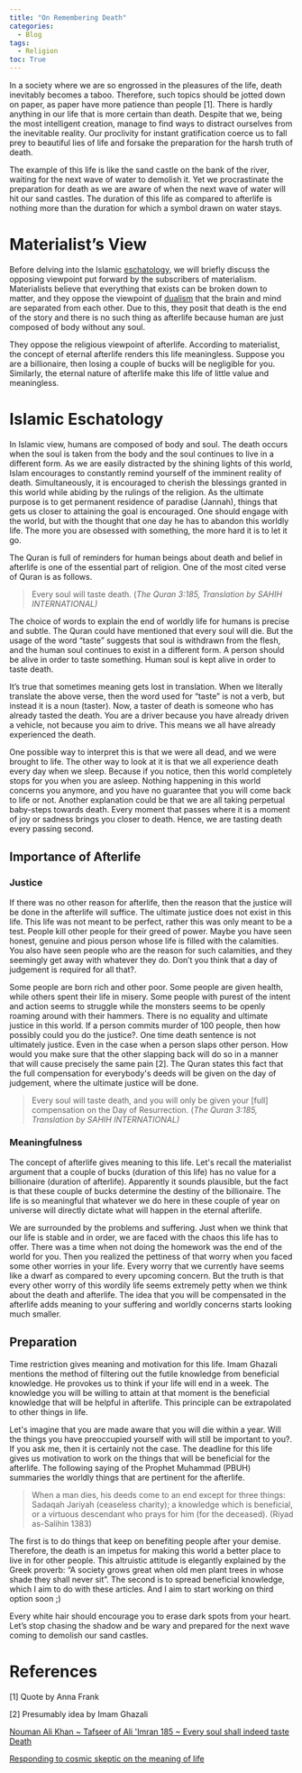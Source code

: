 ```yaml
---
title: "On Remembering Death"
categories:
  - Blog
tags:
  - Religion
toc: True
---
```


In a society where we are so engrossed in the pleasures of the life, death inevitably becomes a taboo. Therefore, such topics should be jotted down on paper, as paper have more patience than people [1]. There is hardly anything in our life that is more certain than death. Despite that we, being the most intelligent creation, manage to find ways to distract ourselves from the inevitable reality. Our proclivity for instant gratification coerce us to fall prey to beautiful lies of life and forsake the preparation for the harsh truth of death.

The example of this life is like the sand castle on the bank of the river, waiting for the next wave of water to demolish it. Yet we procrastinate the preparation for death as we are aware of when the next wave of water will hit our sand castles. The duration of this life as compared to afterlife is nothing more than the duration for which a symbol drawn on water stays. 

# Materialist’s View

Before delving into the Islamic [eschatology](https://en.wikipedia.org/wiki/Eschatology), we will briefly discuss the opposing viewpoint put forward by the subscribers of materialism. Materialists believe that everything that exists can be broken down to matter, and they oppose the viewpoint of [dualism](https://femustafa.github.io/blog/cogito/) that the brain and mind are separated from each other. Due to this, they posit that death is the end of the story and there is no such thing as afterlife because human are just composed of body without any soul.

They oppose the religious viewpoint of afterlife. According to materialist, the concept of eternal afterlife renders this life meaningless. Suppose you are a billionaire, then losing a couple of bucks will be negligible for you. Similarly, the eternal nature of afterlife make this life of little value and meaningless.

# Islamic Eschatology

In Islamic view, humans are composed of body and soul. The death occurs when the soul is taken from the body and the soul continues to live in a different form. As we are easily distracted by the shining lights of this world, Islam encourages to constantly remind yourself of the imminent reality of death. Simultaneously, it is encouraged to cherish the blessings granted in this world while abiding by the rulings of the religion. As the ultimate purpose is to get permanent residence of paradise (Jannah), things that gets us closer to attaining the goal is encouraged. One should engage with the world, but with the thought that one day he has to abandon this worldly life. The more you are obsessed with something, the more hard it is to let it go. 

The Quran is full of reminders for human beings about death and belief in afterlife is one of the essential part of religion. One of the most cited verse of Quran is as follows.

> Every soul will taste death. (*The Quran 3:185, Translation by SAHIH INTERNATIONAL)*
> 

The choice of words to explain the end of worldly life for humans is precise and subtle. The Quran could have mentioned that every soul will die. But the usage of the word “taste” suggests that soul is withdrawn from the flesh, and the human soul continues to exist in a different form. A person should be alive in order to taste something. Human soul is kept alive in order to taste death.

It’s true that sometimes meaning gets lost in translation. When we literally translate the above verse, then the word used for “taste” is not a verb, but instead it is a noun (taster). Now, a taster of death is someone who has already tasted the death. You are a driver because you have already driven a vehicle, not because you aim to drive. This means we all have already experienced the death. 

One possible way to interpret this is that we were all dead, and we were brought to life. The other way to look at it is that we all experience death every day when we sleep. Because if you notice, then this world completely stops for you when you are asleep. Nothing happening in this world concerns you anymore, and you have no guarantee that you will come back to life or not. Another explanation could be that we are all taking perpetual baby-steps towards death. Every moment that passes where it is a moment of joy or sadness brings you closer to death. Hence, we are tasting death every passing second.

## Importance of Afterlife

### Justice

If there was no other reason for afterlife, then the reason that the justice will be done in the afterlife will suffice. The ultimate justice does not exist in this life. This life was not meant to be perfect, rather this was only meant to be a test. People kill other people for their greed of power. Maybe you have seen honest, genuine and pious person whose life is filled with the calamities. You also have seen people who are the reason for such calamities, and they seemingly get away with whatever they do. Don’t you think that a day of judgement is required for all that?.

Some people are born rich and other poor. Some people are given health, while others spent their life in misery.  Some people with purest of the intent and action seems to struggle while the monsters seems to be openly roaming around with their hammers. There is no equality and ultimate justice in this world. If a person commits murder of 100 people, then how possibly could you do the justice?. One time death sentence is not ultimately justice. Even in the case when a person slaps other person. How would you make sure that the other slapping back will do so in a manner that will cause precisely the same pain [2]. The Quran states this fact that the full compensation for everybody's deeds will be given on the day of judgement, where the ultimate justice will be done.

> Every soul will taste death, and you will only be given your [full] compensation on the Day of Resurrection. (*The Quran 3:185, Translation by SAHIH INTERNATIONAL)*
> 

### Meaningfulness

The concept of afterlife gives meaning to this life. Let's recall the materialist argument that a couple of bucks (duration of this life) has no value for a billionaire (duration of afterlife). Apparently it sounds plausible, but the fact is that these couple of bucks determine the destiny of the billionaire. The life is so meaningful that whatever we do here in these couple of year on universe will directly dictate what will happen in the eternal afterlife.

We are surrounded by the problems and suffering. Just when we think that our life is stable and in order, we are faced with the chaos this life has to offer. There was a time when not doing the homework was the end of the world for you. Then you realized the pettiness of that worry when you faced some other worries in your life. Every worry that we currently have seems like a dwarf as compared to every upcoming concern. But the truth is that every other worry of this wordily life seems extremely petty when we think about the death and afterlife. The idea that you will be compensated in the afterlife adds meaning to your suffering and worldly concerns starts looking much smaller.

## Preparation

Time restriction gives meaning and motivation for this life. Imam Ghazali mentions the method of filtering out the futile knowledge from beneficial knowledge. He provokes us to think if your life will end in a week. The knowledge you will be willing to attain at that moment is the beneficial knowledge that will be helpful in afterlife.  This principle can be extrapolated to other things in life. 

Let's imagine that you are made aware that you will die within a year. Will the things you have preoccupied yourself with will still be important to you?. If you ask me, then it is certainly not the case.  The deadline for this life gives us motivation to work on the things that will be beneficial for the afterlife. The following saying of the Prophet Muhammad (PBUH) summaries the worldly things that are pertinent for the afterlife.

> When a man dies, his deeds come to an end except for three things: Sadaqah Jariyah (ceaseless charity); a knowledge which is beneficial, or a virtuous descendant who prays for him (for the deceased). (Riyad as-Salihin 1383)
> 

The first is to do things that keep on benefiting people after your demise. Therefore, the death is an impetus for making this world a better place to live in for other people. This altruistic attitude is  elegantly explained by the Greek proverb: “A society grows great when old men plant trees in whose shade they shall never sit”. The second is to spread beneficial knowledge, which I aim to do with these articles. And I aim to start working on third option soon ;)

Every white hair should encourage you to erase dark spots from your heart. Let’s stop chasing the shadow and be wary and prepared for the next wave coming to demolish our sand castles.

# References

[1] Quote by Anna Frank

[2] Presumably idea by Imam Ghazali

[Nouman Ali Khan ~ Tafseer of Ali 'Imran 185 ~ Every soul shall indeed taste Death](https://www.youtube.com/watch?v=27Bq6pgJGv8)

[Responding to cosmic skeptic on the meaning of life](https://www.youtube.com/watch?v=HgigsKzhtrQ)
